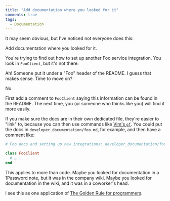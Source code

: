 ```yaml
---
title: "Add documentation where you looked for it"
comments: true
tags:
  - Documentation
---
```


It may seem obvious, but I've noticed not everyone does this:

Add documentation where you looked for it.

You're trying to find out how to set up another Foo service integration. You look in `FooClient`, but it's not there.

Ah! Someone put it under a "Foo" header of the README. I guess that makes sense. Time to move on?

No.

First add a comment to `FooClient` saying this information can be found in the README. The next time, you (or someone who thinks like you) will find it more easily.

If you make sure the docs are in their own dedicated file, they're easier to "link" to, because you can then use commands like [Vim's `gf`](http://vim.wikia.com/wiki/Open_file_under_cursor). You could put the docs in `developer_documentation/foo.md`, for example, and then have a comment like:

``` ruby foo_client.rb linenos:false
# Foo docs and setting up new integrations: developer_documentation/foo.md

class FooClient
  # …
end
```

This applies to more than code. Maybe you looked for documentation in a 1Password note, but it was in the company wiki. Maybe you looked for documentation in the wiki, and it was in a coworker's head.

I see this as one application of [The Golden Rule for programmers](/2014/07/golden-rule/).
